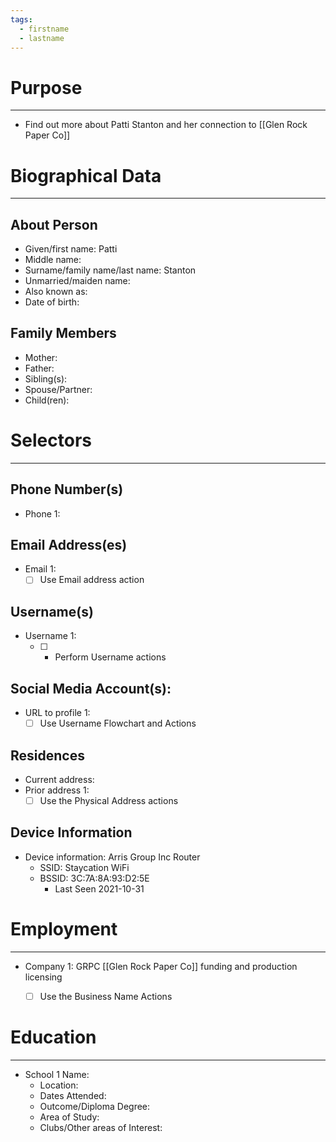 ```yaml
---
tags:
  - firstname
  - lastname
---
```

# Purpose
---
-  Find out more about Patti Stanton and her connection to [[Glen Rock Paper Co]]

# Biographical Data
---
## About Person 
- Given/first name: Patti 
- Middle name:
- Surname/family name/last name: Stanton
- Unmarried/maiden name:
- Also known as: 
- Date of birth:

## Family Members
- Mother:
- Father:
- Sibling(s):
- Spouse/Partner:
- Child(ren):

# Selectors
---
## Phone Number(s)
- Phone 1: 
## Email Address(es)
- Email 1:
	- [ ] Use Email address action

## Username(s)
- Username 1:
	- [ ] - Perform Username actions

## Social Media Account(s):
- URL to profile 1:
	- [ ] Use Username Flowchart and Actions

## Residences
- Current address:
- Prior address 1:
	- [ ] Use the Physical Address actions

## Device Information
- Device information: Arris Group Inc Router
	- SSID: Staycation WiFi
	- BSSID: 3C:7A:8A:93:D2:5E
		- Last Seen 2021-10-31

# Employment
---
- Company 1: GRPC [[Glen Rock Paper Co]] funding and production licensing
	- [ ] Use the Business Name Actions


# Education
---
-  School 1 Name:
	- Location:
	- Dates Attended:
	- Outcome/Diploma Degree:
	- Area of Study:
	- Clubs/Other areas of Interest: